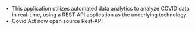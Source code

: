 

 - This application utilizes automated data analytics to analyze COVID data in real-time, using a REST API application as the underlying technology.
 - Covid Act now open source Rest-API